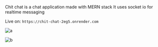 Chit chat is a chat application made with MERN stack
It uses socket io for realtime messaging

Live on:
 ```https://chit-chat-2eg5.onrender.com```

![a](https://github.com/DarkNinja15/chat-app/assets/92748423/9da6ae50-a343-4f64-9852-01c0ce3ea0d5)

![b](https://github.com/DarkNinja15/chat-app/assets/92748423/39d726f6-2592-411b-b246-9398b1f57a94)
